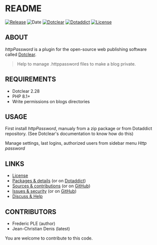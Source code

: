 # README

[![Release](https://img.shields.io/badge/release-1.4-a2cbe9.svg)](https://git.dotclear.watch/JcDenis/httpPassword/releases)
![Date](https://img.shields.io/badge/date-2023.08.12-c44d58.svg)
[![Dotclear](https://img.shields.io/badge/dotclear-v2.27-137bbb.svg)](https://fr.dotclear.org/download)
[![Dotaddict](https://img.shields.io/badge/dotaddict-official-9ac123.svg)](https://plugins.dotaddict.org/dc2/details/httpPassword)
[![License](https://img.shields.io/badge/license-GPL--2.0-ececec.svg)](https://git.dotclear.watch/JcDenis/httpPassword/src/branch/master/LICENSE)

## ABOUT

_httpPassword_ is a plugin for the open-source web publishing software called [Dotclear](https://www.dotclear.org).

> Help to manage .httppassword files to make a blog private.

## REQUIREMENTS

* Dotclear 2.28
* PHP 8.1+
* Write permissions on blogs directories

## USAGE

First install _httpPassword_, manualy from a zip package or from 
Dotaddict repository. (See Dotclear's documentation to know how do this)

Manage settings, last logins, authorized users from sidebar menu _Http password_

## LINKS

* [License](https://git.dotclear.watch/JcDenis/httpPassword/src/branch/master/LICENSE)
* [Packages & details](https://git.dotclear.watch/JcDenis/httpPassword/releases) (or on [Dotaddict](https://plugins.dotaddict.org/dc2/details/httpPassword))
* [Sources & contributions](https://git.dotclear.watch/JcDenis/httpPassword) (or on [GitHub](https://github.com/JcDenis/httpPassword))
* [Issues & security](https://git.dotclear.watch/JcDenis/httpPassword/issues) (or on [GitHub](https://github.com/JcDenis/httpPassword/issues))
* [Discuss & Help](http://forum.dotclear.org/viewtopic.php?pid=331158)

## CONTRIBUTORS

* Frederic PLE (author)
* Jean-Christian Denis (latest)

You are welcome to contribute to this code.
